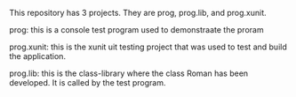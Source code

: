 This repository has 3 projects.  They are prog, prog.lib, and  prog.xunit.

prog: this is a console test program used to demonstraate the proram

prog.xunit: this is the xunit uit testing project that was used to test and build the application.

prog.lib:   this is the class-library where the class Roman has been developed.  It is called by the test program.
